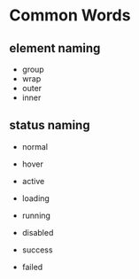 # Common Words

## element naming

* group
* wrap
* outer
* inner

## status naming

* normal

* hover
* active

* loading
* running

* disabled

* success
* failed
